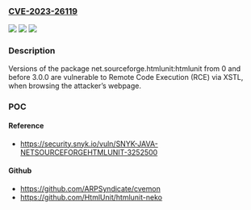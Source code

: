 ### [CVE-2023-26119](https://cve.mitre.org/cgi-bin/cvename.cgi?name=CVE-2023-26119)
![](https://img.shields.io/static/v1?label=Product&message=net.sourceforge.htmlunit%3Ahtmlunit&color=blue)
![](https://img.shields.io/static/v1?label=Version&message=0%3C%203.0.0%20&color=brighgreen)
![](https://img.shields.io/static/v1?label=Vulnerability&message=Remote%20Code%20Execution%20(RCE)&color=brighgreen)

### Description

Versions of the package net.sourceforge.htmlunit:htmlunit from 0 and before 3.0.0 are vulnerable to Remote Code Execution (RCE) via XSTL, when browsing the attacker’s webpage.

### POC

#### Reference
- https://security.snyk.io/vuln/SNYK-JAVA-NETSOURCEFORGEHTMLUNIT-3252500

#### Github
- https://github.com/ARPSyndicate/cvemon
- https://github.com/HtmlUnit/htmlunit-neko

